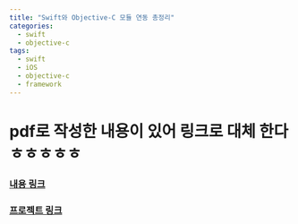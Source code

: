 ```yaml
---
title: "Swift와 Objective-C 모듈 연동 총정리"
categories:
  - swift
  - objective-c
tags:
  - swift
  - iOS
  - objective-c
  - framework
---
```


# pdf로 작성한 내용이 있어 링크로 대체 한다 ㅎㅎㅎㅎㅎ
<object data="https://github.com/makuvex/makuvex.github.io/blob/main/assets/linkage_swift_objc.pdf" type="application/pdf" width="100%"> 
</object>


### [내용 링크](https://github.com/makuvex/makuvex.github.io/blob/main/assets/linkage_swift_objc.pdf)


### [프로젝트 링크](https://github.com/makuvex/makuvex.github.io/blob/main/assets/swift_objc.zip)
